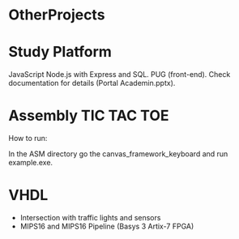 # OtherProjects

# Study Platform

  JavaScript Node.js with Express and SQL. PUG (front-end).
  Check documentation for details (Portal Academin.pptx).

# Assembly TIC TAC TOE

  How to run:
  
  In the ASM directory go the canvas_framework_keyboard and run example.exe.
  
# VHDL

- Intersection with traffic lights and sensors
- MIPS16 and MIPS16 Pipeline (Basys 3 Artix-7 FPGA)
  
